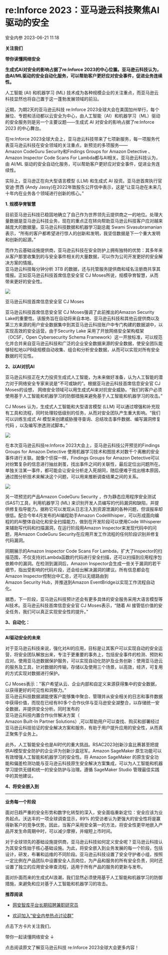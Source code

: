#  re:Inforce 2023：亚马逊云科技聚焦AI驱动的安全   
 安全内参   2023-06-21 11:18  
  
**关注我们**  
  
  
**带你读懂网络安全**  
  
  
  
**生成式AI对安全的影响占据了re:Inforce 2023的中心位置。亚马逊云科技认为，由AI/ML驱动的安全自动化服务，可以帮助客户更好应对安全事件，促进业务连续性。**  
  
  
人工智能 (AI) 和机器学习 (ML) 技术成为各种规模企业的关注重点，而亚马逊云科技显然也将自己置于这一蓬勃发展领域的前沿。  
  
近期，为期2天的亚马逊云科技 re:Inforce 2023全球大会在美国加州举行，每个展位、专题和活动都以云安全为中心，由人工智能（AI）和机器学习（ML）驱动的安全服务则是另一个主要议题——生成式 AI 对安全的影响占据了re:Inforce 2023 的中心舞台。  
  
在re:Inforce 2023全球大会上，亚马逊云科技带来了七项新服务，每一项服务代表亚马逊云科技在安全领域的关注重点，新预览的多项服务——  
Amazon CodeGuru Security和Findings Groups for Amazon Detective 、Amazon Inspector Code Scans For Lambda都与AI相关。亚马逊云科技认为，由 AI/ML 驱动的安全自动化服务，可以帮助客户更好应对安全事件，促进业务连续性。  
  
实际上，亚马逊正在向大型语言模型 (LLM) 和生成式 AI 投资。亚马逊首席执行官安迪·贾西 (Andy Jassy)在2022年致股东公开信中表示，这是“让亚马逊在未来几十年内在业务各个领域进行创新的核心。”   
  
  
**1. 规模孕育智慧**  
  
  
  
目前亚马逊云科技已稳固地确立了自己作为世界领先云提供商之一的地位。处理大量数据是亚马逊云科技业务，现在的重点正在转向帮助亚马逊云科技客户应对越来越庞大的数据量。亚马逊云科技数据和机器学习副总裁 Swami Sivasubramanian表示，“所有的客户都希望进行惊人的创新和发明，我坚信数据是下一个重大发明和创新的起源。”  
  
而作为云基础设施提供商，亚马逊云科技在安全防护上拥有独特的优势：其多年来从客户那里收集到的与安全事件相关的大量数据，可以作为公司开发更好的安全解决方案的情报。  
亚马逊云科技每分钟分析 3TB 的数据，还与托管服务提供商和域名注册商共享其情报。正如亚马逊云科技首席信息安全官 CJ Moses所说，规模孕育智慧，从而带来更好的安全性。   
  
![](https://mmbiz.qpic.cn/sz_mmbiz_jpg/FzZb53e8g7sBQicibJfic25brLiaFokAzLQlVkDXS1IokNoO2pNew0RLib2Pu8YDiagmGGXM6YzjRlCqdNQkddmmcq7g/640?wx_fmt=jpeg "")  
  
  
亚马逊云科技首席信息安全官 CJ Moses  
  
亚马逊云科技首席信息安全官 CJ Moses强调了此前推出的Amazon Security Lake的重要性。该服务旨在自动将来自本地、亚马逊云科技和其他云提供商以及第三方来源的用户安全数据集中到其亚马逊云科技账户中专门构建的数据湖中，以实现高效的安全运营。由于Security Lake 采用了开放网络安全架构框架（OCSF，Open Cybersecurity Schema Framework）这一开放标准，可以规范化并合并来自亚马逊云科技和广泛的企业安全数据来源的安全数据，使安全团队能够轻松地以PB级规模自动收集、组合和分析安全数据，从而可以实现对所有安全数据的可见性。  
  
  
**2、以AI对抗AI**  
  
  
  
亚马逊云科技正在大力投资生成式人工智能，为未来做好准备，认为人工智能的潜力对于网络安全专家来说是“不可或缺的”。根据亚马逊云科技首席信息安全官 CJ Moses的设想， 网络安全领域可以用生成式AI来对抗安全威胁。“我们的客户必须使用基于人工智能和机器学习的防御措施来避免基于人工智能和机器学习的攻击。”  
  
CJ Moses 认为，生成式人工智能和大型语言模型 (LLM) 可以通过增强和补充现有工具和流程，同时处理较低级别的任务，从而对安全团队产生重大影响。“我们可以训练生成式 AI 模型来创建威胁搜寻查询、总结攻击事件数据、编写漏洞修复代码 ，以及编写渗透测试脚本。”  
  
![](https://mmbiz.qpic.cn/sz_mmbiz_jpg/FzZb53e8g7sBQicibJfic25brLiaFokAzLQlagDsdnFVouBiazmXZ6ttmxkImb7K6fNxFce2eiaDSeHgpiczC8KpgLXWw/640?wx_fmt=jpeg "")  
  
  
在本次亚马逊云科技re:Inforce 2023大会上，亚马逊云科技公开预览的Findings Groups for Amazon Detective 使用机器学习技术和图技术对数千个离散的安全事件进行关联。就像个侦探一样，Findings Groups for Amazon Detective可以对纷繁复杂的信息进行抽丝剥茧，找出事件之间的关联性，最后定位出问题所在。单独关注某一事件，都可能会让安全分析走入死胡同，随后便难于找出根本原因，通过图分析技术来解决这个问题，可以用来推断调查结果之间的关系。  
  
![](https://mmbiz.qpic.cn/sz_mmbiz_png/FzZb53e8g7syQx56HGgjzFeatz4YTkn9SOLOWRaLJVF0WSQk4mkhHxiajDZGmbpnV6FILKpk953QoHfJCcHcIDQ/640?wx_fmt=png "")  
  
另一项预览的产品Amazon CodeGuru Security ，作为静态应用程序安全测试 (SAST)工具，利用机器学习 (ML) 来识别开发人员编写的代码漏洞和缺陷，并提供修复指导能力。据称它可以发现从日志注入到资源泄漏的各种问题，但误报率却很低。配合今年4月发布的AI编程助手Amazon CodeWhisper，可以形成面向编程的的AI整体自动化和安全扫描能力，做到在开发阶段可以使用Code Whisperer来辅助写代码和扫描漏洞，在运行阶段用Amazon Inspector来发现代码中的问题，用Amazon CodeGuru Security在应用开发工作流程的任何阶段识别并修复代码漏洞。  
  
同期展示的Amazon Inspector Code Scans For Lambda，扩大了Inspector的扫描范围，不仅支持对Lambda函数的代码进行安全扫描，还可以扫描到应用程序包依赖中的漏洞。在检测到漏洞后，Amazon Inspector会生成一些关于漏洞的若干细节，指出受影响的代码片段，还会给出解决漏洞的建议。所有信息都会在Amazon Inspector控制台中汇总，还可以无缝路由到  
Amazon Security Hub，并推送到Amazon EventBridge以实现工作流程自动化。  
  
据悉，下一阶段，亚马逊云科技预计还会有更多具体的安全服务采用大语言模型等AI技术。亚马逊云科技首席信息安全官 CJ Moses表示，“随着 AI 接管低价值的安全任务，我们可以真正实现安全性的提升。”  
  
  
**3、自动化：**  
  
****  
**AI驱动安全的未来**  
  
  
  
对于亚马逊云科技来说，强化对AI的应用，目标是让其客户可以实现自动的安全运营，将安全团队解放出来，专注于更重要的事务上，包括安全事件的检测、预防和应对。使用亚马逊数据保护服务，可以实现自动化防护及业务创新：使用亚马逊云的服务及工具，针对数据的传输，存储以及使用三个场景，以高效，经济，可复用的方式实现对数据进行保护。  
  
CJ Moses表示："客户希望从云、企业内部和自定义来源获得集中的安全数据，以获得更好的可见性和洞察力。”  
亚马逊云科技数据湖能使客户能够集中聚合、管理并从安全相关的日志和事件数据中获得价值，而现在已经有80多个合作伙伴与亚马逊安全湖整合，以存储统一安全数据，并提供安全分析。同时发布的  
亚马逊云科技内置合作伙伴解决方案（   
Amazon Built-In Partner Solutions）,可以帮助用户可以查找、购买和部署经过亚马逊云科技验证的安全解决方案和服务，有助于用户提升应用的安全性，从而真正聚焦于业务上。  
  
此外，人工智能安全也是AI时代的重大挑战。RSAC2023创新沙盒比赛甚至把提供AI模型安全防护的企业评为创新沙盒冠军。Amazon SageMaker 原生功能可以有效增强人工智能和机器学习的安全性。将 Amazon SageMaker 的原生安全功能和偏差检测功能与亚马逊云科技原生安全解决方案集成，可以为人工智能和机器学习提供无缝和统一的安全防护与治理。遵循 SageMaker Studio 管理最佳实践中的其他建议。  
  
  
**4、将安全嵌入到**  
  
****  
**业务每一个阶段**  
  
  
  
面对日趋严重的安全形势和数字化转型的深入，安全面临重新定位：安全应该为业务起点。沃达丰的一项全球调查显示，89% 的受访者认为更强大的安全性将是赢得新客户的竞争优势。因此，当客户采用安全第一的方法，将安全性更早地嵌入产品开发生命周期中时，可以减少摩擦，并缩短上市时间。  
  
对于全球领先的基础设施提供商，亚马逊云科技如何定义安全呢？亚马逊云科技认为其安全性始于核心基础设施。为此，将安全嵌入到业务发展的每一个阶段，包括设计，研发，布署和运维的不同阶段。亚马逊云科技设置了安全守护者小组，按照一定比例在产品团队中设置安全人员岗位，为产品和服务的所有安全负责，同时还设置了独立的应用安全审查流程，适用于所有产品的服务的更新与发布。  
  
面对扑面而来的生成式AI浪潮，我们显然必须使用基于人工智能和机器学习的防御措施，来避免和应对基于人工智能和机器学习的攻击。  
  
  
**推荐阅读**  
- [网安智库平台长期招聘兼职研究员](http://mp.weixin.qq.com/s?__biz=MzI4NDY2MDMwMw==&mid=2247499450&idx=2&sn=2da3ca2e0b4d4f9f56ea7f7579afc378&chksm=ebfab99adc8d308c3ba6e7a74bd41beadf39f1b0e38a39f7235db4c305c06caa49ff63a0cc1d&scene=21#wechat_redirect)  
  
  
- [欢迎加入“安全内参热点讨论群”](https://mp.weixin.qq.com/s?__biz=MzI4NDY2MDMwMw==&mid=2247501251&idx=1&sn=8b6ebecbe80c1c72317948494f87b489&chksm=ebfa82e3dc8d0bf595d039e75b446e14ab96bf63cf8ffc5d553b58248dde3424fb18e6947440&token=525430415&lang=zh_CN&scene=21#wechat_redirect)  
  
  
  
  
  
  
  
点击下方卡片关注我们，  
  
带你一起读懂网络安全 ↓  
  
  
  
  
  
点击阅读原文了解亚马逊云科技 re:Inforce 2023全球大会更多内容！  
  
